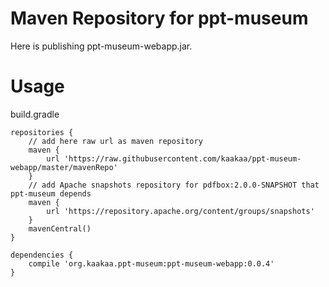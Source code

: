 # Maven Repository for ppt-museum

Here is publishing ppt-museum-webapp.jar.

# Usage

build.gradle
```
repositories {
    // add here raw url as maven repository
    maven {
        url 'https://raw.githubusercontent.com/kaakaa/ppt-museum-webapp/master/mavenRepo'
    }
    // add Apache snapshots repository for pdfbox:2.0.0-SNAPSHOT that ppt-museum depends
    maven {
        url 'https://repository.apache.org/content/groups/snapshots'
    }
    mavenCentral()
}

dependencies {
    compile 'org.kaakaa.ppt-museum:ppt-museum-webapp:0.0.4'
}
```